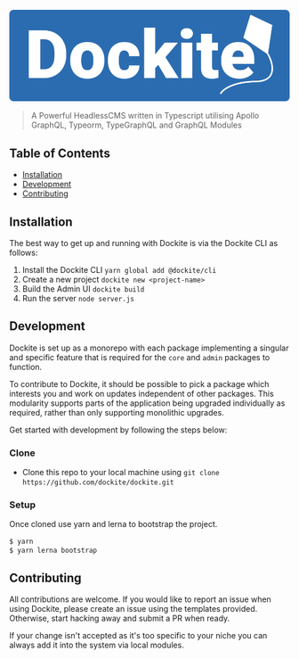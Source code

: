![Dockite](./docs/assets/dockite.svg)

> A Powerful HeadlessCMS written in Typescript utilising Apollo GraphQL, Typeorm, TypeGraphQL and GraphQL Modules

## Table of Contents

- [Installation](#installation)
- [Development](#development)
- [Contributing](#contributing)

## Installation

The best way to get up and running with Dockite is via the Dockite CLI as follows:

1. Install the Dockite CLI `yarn global add @dockite/cli`
2. Create a new project `dockite new <project-name>`
3. Build the Admin UI `dockite build`
4. Run the server `node server.js`

## Development

Dockite is set up as a monorepo with each package implementing a singular and specific feature that is required for the `core` and `admin` packages to function.

To contribute to Dockite, it should be possible to pick a package which interests you and work on updates independent of other packages. This modularity supports parts of the application being upgraded individually as required, rather than only supporting monolithic upgrades.

Get started with development by following the steps below:

### Clone

- Clone this repo to your local machine using `git clone https://github.com/dockite/dockite.git`

### Setup

Once cloned use yarn and lerna to bootstrap the project.

```shell
$ yarn
$ yarn lerna bootstrap
```

## Contributing

All contributions are welcome. If you would like to report an issue when using Dockite, please create an issue using the templates provided. Otherwise, start hacking away and submit a PR when ready.

If your change isn't accepted as it's too specific to your niche you can always add it into the system via local modules.